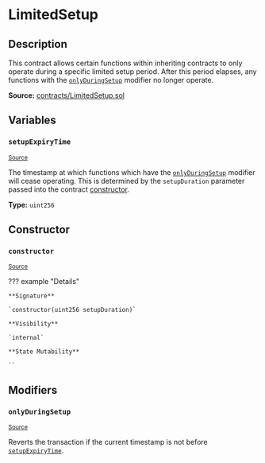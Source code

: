 # LimitedSetup

## Description

This contract allows certain functions within inheriting contracts to only operate during a specific limited setup period. After this period elapses, any functions with the [`onlyDuringSetup`](#onlyduringsetup) modifier no longer operate.

**Source:** [contracts/LimitedSetup.sol](https://github.com/Synthetixio/synthetix/tree/v2.84.4/contracts/LimitedSetup.sol)

## Variables

### `setupExpiryTime`

<sub>[Source](https://github.com/Synthetixio/synthetix/tree/v2.84.4/contracts/LimitedSetup.sol#L5)</sub>

The timestamp at which functions which have the [`onlyDuringSetup`](#onlyduringsetup) modifier will cease operating. This is determined by the `setupDuration` parameter passed into the contract [constructor](#constructor).

**Type:** `uint256`

## Constructor

### `constructor`

<sub>[Source](https://github.com/Synthetixio/synthetix/tree/v2.84.4/contracts/LimitedSetup.sol#L11)</sub>

??? example "Details"

    **Signature**

    `constructor(uint256 setupDuration)`

    **Visibility**

    `internal`

    **State Mutability**

    ``

## Modifiers

### `onlyDuringSetup`

<sub>[Source](https://github.com/Synthetixio/synthetix/tree/v2.84.4/contracts/LimitedSetup.sol#L15)</sub>

Reverts the transaction if the current timestamp is not before [`setupExpiryTime`](#setupexpirytime).
